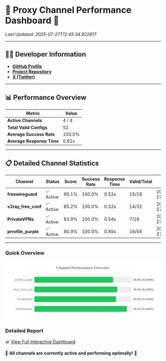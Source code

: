 # 🌟 Proxy Channel Performance Dashboard 🌟

_Last Updated: 2025-07-27T12:45:34.922817_

---

## 👩‍💻 Developer Information

- **[GitHub Profile](https://github.com/4n0nymou3)**  
- **[Project Repository](https://github.com/4n0nymou3/multi-proxy-config-fetcher)**  
- **[X (Twitter)](https://x.com/4n0nymou3)**  

---

## 📊 Performance Overview

| Metric                | Value       |
|-----------------------|-------------|
| **Active Channels**   | 4 / 4       |
| **Total Valid Configs** | 52          |
| **Average Success Rate** | 100.0%      |
| **Average Response Time** | 0.61s       |

---

## 📋 Detailed Channel Statistics

| Channel          | Status     | Score  | Success Rate | Response Time | Valid/Total | Last Success               |
|------------------|------------|--------|--------------|---------------|-------------|----------------------------|
| **freewireguard**  | ✅ Active  | 95.1%  | 100.0% | 0.52s         | 15/18       | 2025-07-27T12:45:34.920982 |
| **v2ray_free_conf**  | ✅ Active  | 85.2%  | 100.0% | 0.52s         | 14/32       | 2025-07-27T12:45:33.800979 |
| **PrivateVPNs**  | ✅ Active  | 83.9%  | 100.0% | 0.54s         | 7/18       | 2025-07-27T12:45:34.373626 |
| **prrofile_purple**  | ✅ Active  | 80.9%  | 100.0% | 0.85s         | 16/56       | 2025-07-27T12:45:33.221175 |

---

### Quick Overview
<div align="center">
  <a href="https://raw.githubusercontent.com/nullluser/NullRepo/refs/heads/main/assets/channel_stats_chart.svg">
    <img src="https://raw.githubusercontent.com/nullluser/NullRepo/refs/heads/main/assets/channel_stats_chart.svg" alt="Source Performance Statistics" width="800">
  </a>
</div>

### Detailed Report
📊 [View Full Interactive Dashboard](https://htmlpreview.github.io/?https://github.com/nullluser/NullRepo/blob/main/assets/performance_report.html)

🎉 **All channels are currently active and performing optimally!** 🎉
